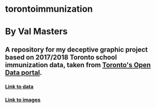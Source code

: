 # torontoimmunization
# By Val Masters
## A repository for my deceptive graphic project based on 2017/2018 Toronto school immunization data, taken from [Toronto's Open Data portal](https://portal0.cf.opendata.inter.sandbox-toronto.ca/dataset/immunization-coverage-for-students/).

### [Link to data](https://github.com/valhella/torontoimmunization/tree/master/data)
### [Link to images](https://github.com/valhella/torontoimmunization/tree/master/images)
